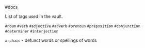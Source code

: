 #docs

List of tags used in the vault.

`#noun`
`#verb`
`#adjective`
`#adverb`
`#pronoun`
`#preposition`
`#conjunction`
`#determiner`
`#interjection`

`archaic` - defunct words or spellings of words